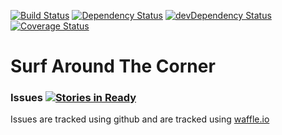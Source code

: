 [![Build Status](https://travis-ci.org/flimble/surfaroundthecorner.svg?branch=master)](https://travis-ci.org/flimble/surfaroundthecorner)
[![Dependency Status](https://david-dm.org/flimble/surfaroundthecorner.svg)](https://david-dm.org/flimble/surfaroundthecorner)
[![devDependency Status](https://david-dm.org/flimble/surfaroundthecorner/dev-status.svg)](https://david-dm.org/flimble/surfaroundthecorner#info=devDependencies)
[![Coverage Status](https://coveralls.io/repos/flimble/surfaroundthecorner/badge.svg)](https://coveralls.io/r/flimble/surfaroundthecorner)

Surf Around The Corner
======================

### Issues  [![Stories in Ready](https://badge.waffle.io/flimble/surfaroundthecorner.png?label=ready&title=Ready)](https://waffle.io/flimble/surfaroundthecorner)

Issues are tracked using github and are tracked using [waffle.io](https://waffle.io/flimble/surfaroundthecorner)

